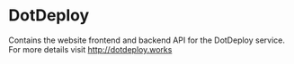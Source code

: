 DotDeploy
=========

Contains the website frontend and backend API for the DotDeploy service. 
For more details visit http://dotdeploy.works

